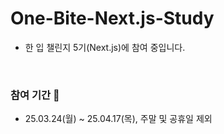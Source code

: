 # One-Bite-Next.js-Study
- 한 입 챌린지 5기(Next.js)에 참여 중입니다.

<br>

### 참여 기간 📆
- 25.03.24(월) ~ 25.04.17(목), 주말 및 공휴일 제외
